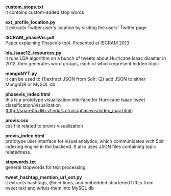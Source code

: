 <strong>custom_stops.txt</strong>
 <br>it contains custom-added stop words

<strong>ext_profile_location.py</strong>
 <br>it extracts Twitter user's location by visiting 
  the users' Twitter page

<strong>ISCRAM_phaseVis.pdf</strong>
 <br>Paper explaining PhaseVis tool. Presented at
  ISCRAM 2013

<strong>lda_isaac12_resources.py</strong>
 <br>it runs LDA algorithm on a bunch of tweets about
  Hurricane Isaac disaster in 2012, then generates
  word groups, each of which represent hidden topic

<strong>mongoNYT.py</strong>
 <br>it can be used to (1)extract JSON from Solr;
  (2) add JSON to either MongoDB or MySQL db

<strong>phasevis_index.html</strong>
 <br>this is a prototype visualization interface for
  Hurricane Isaac tweet classification/visualization
  (http://spare05.dlib.vt.edu/~ctrvis/phasevis/index_may.html)

<strong>provis.css</strong>
 <br>css file related to provis visualization

<strong>provis_index.html</strong>
 <br>prototype user interface for visual analytics, which 
  communicates with Solr indexing engine in the backend.
  It also uses JSON files containing topic relatedness.

<strong>stopwords.txt</strong>
 <br>general stopwords for text processing

<strong>tweet_hashtag_mention_url_ext.py</strong>
 <br>it extracts hashtags, @mentions, and embedded shortened
  URLs from tweet text and writes them into MySQL db
